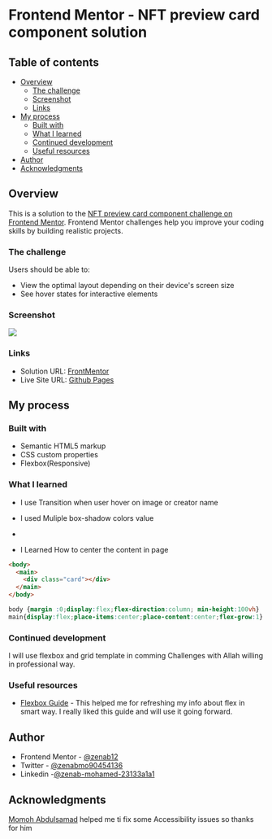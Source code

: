 # Frontend Mentor - NFT preview card component solution

## Table of contents

- [Overview](#overview)
  - [The challenge](#the-challenge)
  - [Screenshot](#screenshot)
  - [Links](#links)
- [My process](#my-process)
  - [Built with](#built-with)
  - [What I learned](#what-i-learned)
  - [Continued development](#continued-development)
  - [Useful resources](#useful-resources)
- [Author](#author)
- [Acknowledgments](#acknowledgments)


## Overview
This is a solution to the [NFT preview card component challenge on Frontend Mentor](https://www.frontendmentor.io/challenges/nft-preview-card-component-SbdUL_w0U). Frontend Mentor challenges help you improve your coding skills by building realistic projects. 

### The challenge
Users should be able to:
- View the optimal layout depending on their device's screen size
- See hover states for interactive elements

### Screenshot

![](images/screenshot.png)

### Links

- Solution URL: [FrontMentor](https://www.frontendmentor.io/solutions/responsive-nft-card-using-flexbox-Hk-qCFu8c)
- Live Site URL: [Github Pages](https://zenab12.github.io/NFT_Card_Challenge/)

## My process

### Built with

- Semantic HTML5 markup
- CSS custom properties
- Flexbox(Responsive)


### What I learned

- I use Transition when user hover on image or creator name 
- I used Muliple box-shadow colors value
-

- I Learned How to center the content in page 
```html
<body>
  <main>
    <div class="card"></div>
  </main>
</body>
```

```css
body {margin :0;display:flex;flex-direction:column; min-height:100vh}
main{display:flex;place-items:center;place-content:center;flex-grow:1}
```

### Continued development
I will use flexbox and grid template in comming Challenges with Allah willing  in professional way.


### Useful resources

- [Flexbox Guide](https://css-tricks.com/snippets/css/a-guide-to-flexbox/) - This helped me for refreshing my info about flex in smart way. I really liked this guide and will use it going forward.


## Author

- Frontend Mentor - [@zenab12](https://www.frontendmentor.io/profile/zenab12)
- Twitter - [@zenabmo90454136](https://twitter.com/zenabmo90454136)
- Linkedin -[@zenab-mohamed-23133a1a1](https://www.linkedin.com/in/zenab-mohamed-23133a1a1/)


## Acknowledgments

[Momoh Abdulsamad](https://www.frontendmentor.io/profile/Samadeen) helped me ti fix some Accessibility issues so thanks for him




